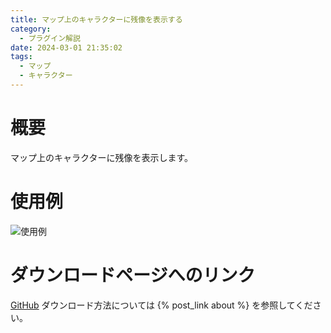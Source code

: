 ```yaml
---
title: マップ上のキャラクターに残像を表示する
category:
  - プラグイン解説
date: 2024-03-01 21:35:02
tags:
  - マップ
  - キャラクター
---
```


# 概要

マップ上のキャラクターに残像を表示します。

# 使用例

![使用例](afterimage.png "使用例")

# ダウンロードページへのリンク

[GitHub](https://github.com/elleonard/DarkPlasma-MZ-Plugins/blob/release/DarkPlasma_CharacterAfterimage.js)
ダウンロード方法については {% post_link about %} を参照してください。

